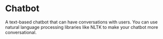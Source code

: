 # Chatbot
A text-based chatbot that can have conversations with users. You can use natural language processing libraries like NLTK to make your chatbot more conversational.
